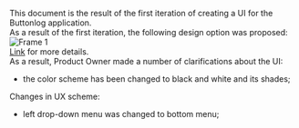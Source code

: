 This document is the result of the first iteration of creating a UI for the Buttonlog application.<br>
As a result of the first iteration, the following design option was proposed:<br>
![Frame 1](https://user-images.githubusercontent.com/82474250/194753446-b9b26e65-d0d0-4ecb-ad2a-78d778b74107.png)<br>
[Link](https://www.figma.com/file/CCTH8dHGP8VzqF1XrrqAWu/ButtonLog-UI?node-id=0%3A1) for more details.<br>
As a result, Product Owner made a number of clarifications about the UI:<br>
- the color scheme has been changed to black and white and its shades;<br>
<empty line>
  
Changes in UX scheme:
- left drop-down menu was changed to bottom menu;<br>
